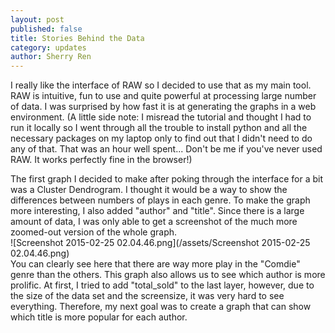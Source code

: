 ```yaml
---
layout: post
published: false
title: Stories Behind the Data
category: updates
author: Sherry Ren
---
```


I really like the interface of RAW so I decided to use that as my main tool. RAW is intuitive, fun to use and quite powerful at processing large number of data. I was surprised by how fast it is at generating the graphs in a web environment. (A little side note: I misread the tutorial and thought I had to run it locally so I went through all the trouble to install python and all the necessary packages on my laptop only to find out that I didn't need to do any of that. That was an hour well spent... Don't be me if you've never used RAW. It works perfectly fine in the browser!)

The first graph I decided to make after poking through the interface for a bit was a Cluster Dendrogram. I thought it would be a way to show the differences between numbers of plays in each genre. To make the graph more interesting, I also added "author" and "title". Since there is a large amount of data, I was only able to get a screenshot of the much more zoomed-out version of the whole graph. <br>
![Screenshot 2015-02-25 02.04.46.png](/assets/Screenshot 2015-02-25 02.04.46.png)
<br>You can clearly see here that there are way more play in the "Comdie" genre than the others. This graph also allows us to see which author is more prolific. At first, I tried to add "total_sold" to the last layer, however, due to the size of the data set and the screensize, it was very hard to see everything. Therefore, my next goal was to create a graph that can show which title is more popular for each author. 


